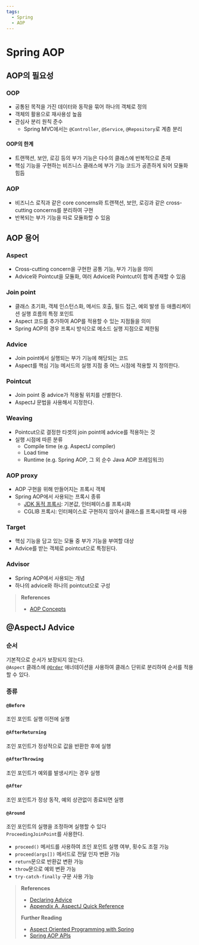 ```yaml
---
tags:
  - Spring
  - AOP
---
```

# Spring AOP

## AOP의 필요성

### OOP

- 공통된 목적을 가진 데이터와 동작을 묶어 하나의 객체로 정의
- 객체의 활용으로 재사용성 높음
- 관심사 분리 원칙 준수
    - Spring MVC에서는 `@Controller`, `@Service`, `@Repository`로 계층 분리

#### OOP의 한계

- 트랜잭션, 보안, 로깅 등의 부가 기능은 다수의 클래스에 반복적으로 존재
- 핵심 기능을 구현하는 비즈니스 클래스에 부가 기능 코드가 공존하게 되어 모듈화 힘듬

### AOP

- 비즈니스 로직과 같은 core concerns와 트랜잭션, 보안, 로깅과 같은 cross-cutting concerns를 분리하여 구현
- 반복되는 부가 기능을 따로 모듈화할 수 있음

## AOP 용어

### Aspect

- Cross-cutting concern을 구현한 공통 기능, 부가 기능을 의미
- Advice와 Pointcut을 모듈화, 여러 Advice와 Pointcut이 함께 존재할 수 있음

### Join point

- 클래스 초기화, 객체 인스턴스화, 메서드 호출, 필드 접근, 예외 발생 등 애플리케이션 실행 흐름의 특정 포인트
- Aspect 코드를 추가하여 AOP를 적용할 수 있는 지점들을 의미
- Spring AOP의 경우 프록시 방식으로 메소드 실행 지점으로 제한됨

### Advice

- Join point에서 실행되는 부가 기능에 해당되는 코드
- Aspect를 핵심 기능 메서드의 실행 지점 중 어느 시점에 적용할 지 정의한다.

### Pointcut

- Join point 중 advice가 적용될 위치를 선별한다.
- AspectJ 문법을 사용해서 지정한다.

### Weaving

- Pointcut으로 결정한 타겟의 join point에 advice를 적용하는 것
- 실행 시점에 따른 분류
    - Compile time (e.g. AspectJ compiler)
    - Load time
    - Runtime (e.g. Spring AOP, 그 외 순수 Java AOP 프레임워크)

### AOP proxy

- AOP 구현을 위해 만들어지는 프록시 객체
- Spring AOP에서 사용되는 프록시 종류
    - [JDK 동적 프록시](https://docs.oracle.com/javase/8/docs/technotes/guides/reflection/proxy.html): 기본값, 인터페이스를 프록시화
    - CGLIB 프록시: 인터페이스로 구현하지 않아서 클래스를 프록시화할 때 사용

### Target

- 핵심 기능을 담고 있는 모듈 중 부가 기능을 부여할 대상
- Advice를 받는 객체로 pointcut으로 특정된다.

### Advisor

- Spring AOP에서 사용되는 개념
- 하나의 advice와 하나의 pointcut으로 구성

> **References**
>
> - [AOP Concepts](https://docs.spring.io/spring-framework/reference/core/aop/introduction-defn.html)

## @AspectJ Advice

### 순서

기본적으로 순서가 보장되지 않는다.  
`@Aspect` 클래스에 [`@Order`](https://docs.spring.io/spring-framework/docs/current/javadoc-api/org/springframework/core/annotation/Order.html) 애너테이션을 사용하여 클래스 단위로 분리하여 순서를 적용할 수 있다.

### 종류

#### `@Before`

조인 포인트 실행 이전에 실행

#### `@AfterReturning`

조인 포인트가 정상적으로 값을 반환한 후에 실행

#### `@AfterThrowing`

조인 포인트가 예외를 발생시키는 경우 실행

#### `@After`

조인 포인트가 정상 동작, 예외 상관없이 종료되면 실행

#### `@Around`

조인 포인트의 실행을 조정하며 실행할 수 있다  
`ProceedingJoinPoint`를 사용한다.

- `proceed()` 메서드를 사용하여 조인 포인트 실행 여부, 횟수도 조절 가능
- `proceed(args[])` 메서드로 전달 인자 변환 가능
- `return`문으로 반환값 변환 가능
- `throw`문으로 예외 변환 가능
- `try-catch-finally` 구문 사용 가능

> **References**
>
> - [Declaring Advice](https://docs.spring.io/spring-framework/reference/core/aop/ataspectj/advice.html)
> - [Appendix A. AspectJ Quick Reference](https://www.eclipse.org/aspectj/doc/released/progguide/quick.html)
>
> **Further Reading**
>
> - [Aspect Oriented Programming with Spring](https://docs.spring.io/spring-framework/reference/core/aop.html)
> - [Spring AOP APIs](https://docs.spring.io/spring-framework/reference/core/aop-api.html)
